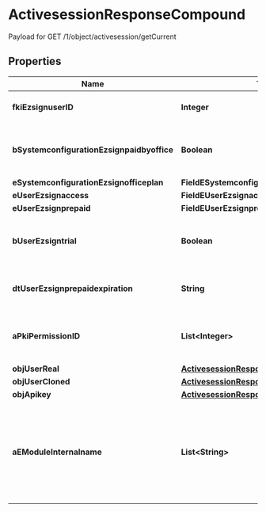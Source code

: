 

# ActivesessionResponseCompound

Payload for GET /1/object/activesession/getCurrent

## Properties

| Name | Type | Description | Notes |
|------------ | ------------- | ------------- | -------------|
|**fkiEzsignuserID** | **Integer** | The unique ID of the Ezsignuser |  [optional] |
|**bSystemconfigurationEzsignpaidbyoffice** | **Boolean** | Whether if Ezsign is paid by the company or not |  [optional] |
|**eSystemconfigurationEzsignofficeplan** | **FieldESystemconfigurationEzsignofficeplan** |  |  [optional] |
|**eUserEzsignaccess** | **FieldEUserEzsignaccess** |  |  |
|**eUserEzsignprepaid** | **FieldEUserEzsignprepaid** |  |  [optional] |
|**bUserEzsigntrial** | **Boolean** | Whether the User&#39;s eZsign subscription is a trial |  [optional] |
|**dtUserEzsignprepaidexpiration** | **String** | The eZsign prepaid expiration date |  [optional] |
|**aPkiPermissionID** | **List&lt;Integer&gt;** | An array of permissions granted to the user or api key |  |
|**objUserReal** | [**ActivesessionResponseCompoundUser**](ActivesessionResponseCompoundUser.md) |  |  |
|**objUserCloned** | [**ActivesessionResponseCompoundUser**](ActivesessionResponseCompoundUser.md) |  |  [optional] |
|**objApikey** | [**ActivesessionResponseCompoundApikey**](ActivesessionResponseCompoundApikey.md) |  |  [optional] |
|**aEModuleInternalname** | **List&lt;String&gt;** | An Array of Registered modules.  These are the modules that are Licensed to be used by the User or the API Key. |  |



